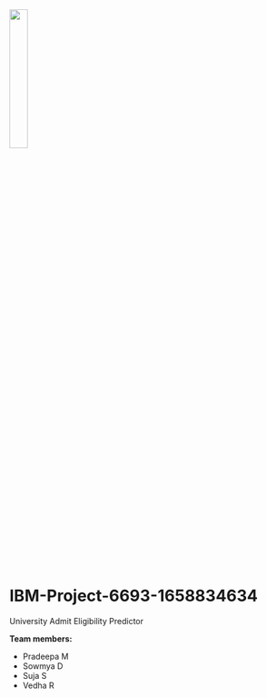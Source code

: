 <img src="https://upload.wikimedia.org/wikipedia/commons/thumb/5/51/IBM_logo.svg/1200px-IBM_logo.svg.png" width=25% height=25%>

# IBM-Project-6693-1658834634
University Admit Eligibility Predictor

**Team members:** <br>
* Pradeepa M 
* Sowmya D 
* Suja S
* Vedha R

